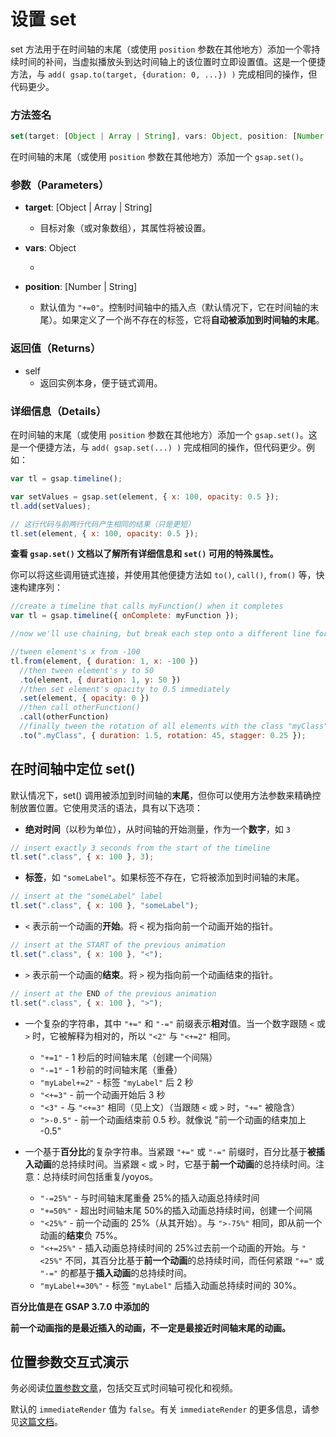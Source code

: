 # 设置 set

set 方法用于在时间轴的末尾（或使用 `position` 参数在其他地方）添加一个零持续时间的补间，当虚拟播放头到达时间轴上的该位置时立即设置值。这是一个便捷方法，与 `add( gsap.to(target, {duration: 0, ...}) )` 完成相同的操作，但代码更少。

### 方法签名

```typescript
set(target: [Object | Array | String], vars: Object, position: [Number | String]): self
```

在时间轴的末尾（或使用 `position` 参数在其他地方）添加一个 `gsap.set()`。

### 参数（Parameters）

- **target**: [Object | Array | String]

  - 目标对象（或对象数组），其属性将被设置。

- **vars**: Object

  - <MyIframe height="300" style="width: 100%;" scrolling="no" title="check isActive()" src="https://codepen.io/2235762265/embed/myJbxbW?default-tab=result&theme-id=41164" frameborder="no" loading="lazy" allowtransparency="true" allowfullscreen="true">
    </MyIframe>

- **position**: [Number | String]
  - 默认值为 `"+=0"`。控制时间轴中的插入点（默认情况下，它在时间轴的末尾）。如果定义了一个尚不存在的标签，它将**自动被添加到时间轴的末尾**。

### 返回值（Returns）

- self
  - 返回实例本身，便于链式调用。

### 详细信息（Details）

在时间轴的末尾（或使用 `position` 参数在其他地方）添加一个 `gsap.set()`。这是一个便捷方法，与 `add( gsap.set(...) )` 完成相同的操作，但代码更少。例如：

```javascript
var tl = gsap.timeline();

var setValues = gsap.set(element, { x: 100, opacity: 0.5 });
tl.add(setValues);

// 这行代码与前两行代码产生相同的结果（只是更短）
tl.set(element, { x: 100, opacity: 0.5 });
```

**查看 `gsap.set()` 文档以了解所有详细信息和 `set()` 可用的特殊属性。**

你可以将这些调用链式连接，并使用其他便捷方法如 `to()`, `call()`, `from()` 等，快速构建序列：

```javascript
//create a timeline that calls myFunction() when it completes
var tl = gsap.timeline({ onComplete: myFunction });

//now we'll use chaining, but break each step onto a different line for readability...

//tween element's x from -100
tl.from(element, { duration: 1, x: -100 })
  //then tween element's y to 50
  .to(element, { duration: 1, y: 50 })
  //then set element's opacity to 0.5 immediately
  .set(element, { opacity: 0 })
  //then call otherFunction()
  .call(otherFunction)
  //finally tween the rotation of all elements with the class "myClass" to 45 and stagger the start times by 0.25 seconds
  .to(".myClass", { duration: 1.5, rotation: 45, stagger: 0.25 });
```

## 在时间轴中定位 set()

默认情况下，set() 调用被添加到时间轴的**末尾**，但你可以使用方法参数来精确控制放置位置。它使用灵活的语法，具有以下选项：

- **绝对时间**（以秒为单位），从时间轴的开始测量，作为一个**数字**，如 `3`

```javascript
// insert exactly 3 seconds from the start of the timeline
tl.set(".class", { x: 100 }, 3);
```

- **标签**，如 `"someLabel"`。如果标签不存在，它将被添加到时间轴的末尾。

```javascript
// insert at the "someLabel" label
tl.set(".class", { x: 100 }, "someLabel");
```

- `<` 表示前一个动画的**开始**。将 `<` 视为指向前一个动画开始的指针。

```javascript
// insert at the START of the previous animation
tl.set(".class", { x: 100 }, "<");
```

- `>` 表示前一个动画的**结束**。将 `>` 视为指向前一个动画结束的指针。

```javascript
// insert at the END of the previous animation
tl.set(".class", { x: 100 }, ">");
```

- 一个复杂的字符串，其中 `"+="` 和 `"-="` 前缀表示**相对**值。当一个数字跟随 `<` 或 `>` 时，它被解释为相对的，所以 `"<2"` 与 `"<+=2"` 相同。

  - `"+=1"` - 1 秒后的时间轴末尾（创建一个间隔）
  - `"-=1"` - 1 秒前的时间轴末尾（重叠）
  - `"myLabel+=2"` - 标签 `"myLabel"` 后 2 秒
  - `"<+=3"` - 前一个动画开始后 3 秒
  - `"<3"` - 与 `"<+=3"` 相同（见上文）（当跟随 `<` 或 `>` 时，`"+="` 被隐含）
  - `">-0.5"` - 前一个动画结束前 0.5 秒。就像说 "前一个动画的结束加上 -0.5"

- 一个基于**百分比**的复杂字符串。当紧跟 `"+="` 或 `"-="` 前缀时，百分比基于**被插入动画**的总持续时间。当紧跟 `<` 或 `>` 时，它基于**前一个动画**的总持续时间。注意：总持续时间包括重复/yoyos。

  - `"-=25%"` - 与时间轴末尾重叠 25%的插入动画总持续时间
  - `"+=50%"` - 超出时间轴末尾 50%的插入动画总持续时间，创建一个间隔
  - `"<25%"` - 前一个动画的 25%（从其开始）。与 `">-75%"` 相同，即从前一个动画的**结束**负 75%。
  - `"<+=25%"` - 插入动画总持续时间的 25%过去前一个动画的开始。与 `"<25%"` 不同，其百分比基于**前一个动画**的总持续时间，而任何紧跟 `"+="` 或 `"-="` 的都基于**插入动画**的总持续时间。
  - `"myLabel+=30%"` - 标签 `"myLabel"` 后插入动画总持续时间的 30%。

**百分比值是在 GSAP 3.7.0 中添加的**

**前一个动画指的是最近插入的动画，不一定是最接近时间轴末尾的动画。**

## 位置参数交互式演示

<MyIframe height="700" style="width: 100%;" scrolling="no" title="Position Parameter explainer - constructor" src="https://codepen.io/2235762265/embed/emNOVVL?default-tab=result&theme-id=41164" frameborder="no" loading="lazy" allowtransparency="true" allowfullscreen="true">
</MyIframe>

务必阅读[位置参数文章](https://gsap.com/resources/position-parameter)，包括交互式时间轴可视化和视频。

默认的 `immediateRender` 值为 `false`。有关 `immediateRender` 的更多信息，请参见[这篇文档](https://gsap.com/resources/immediaterender)。
